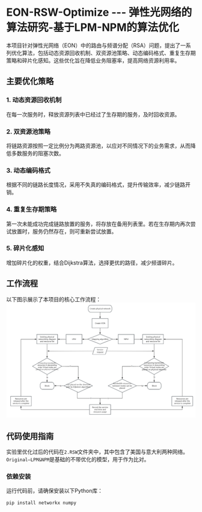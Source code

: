 # EON-RSW-Optimize --- 弹性光网络的算法研究-基于LPM-NPM的算法优化

本项目针对弹性光网络（EON）中的路由与频谱分配（RSA）问题，提出了一系列优化算法，包括动态资源回收机制、双资源池策略、动态编码格式、重复生存期策略和碎片化感知。这些优化旨在降低业务阻塞率，提高网络资源利用率。

## 主要优化策略

### 1. 动态资源回收机制
在每一次服务时，释放资源列表中已经过了生存期的服务，及时回收资源。

### 2. 双资源池策略
将链路资源按照一定比例分为两路资源池，以应对不同情况下的业务需求，从而降低多数服务的阻塞次数。

### 3. 动态编码格式
根据不同的链路长度情况，采用不失真的编码格式，提升传输效率，减少链路开销。

### 4. 重复生存期策略
第一次未能成功完成链路放置的服务，将存放在备用列表里。若在生存期内再次尝试放置时，服务仍然存在，则可重新尝试放置。

### 5. 碎片化感知
增加碎片化的权重，结合Dijkstra算法，选择更优的路径，减少频谱碎片。

## 工作流程

以下图示展示了本项目的核心工作流程：
![算法流程图](image.png)

## 代码使用指南

实验里优化过后的代码在`2.RSW`文件夹中，其中包含了美国与意大利两种网络。`Original—LPM&NPM`是基础的不带优化的模型，用于作为比对。

### 依赖安装
运行代码前，请确保安装以下Python库：
```bash
pip install networkx numpy
